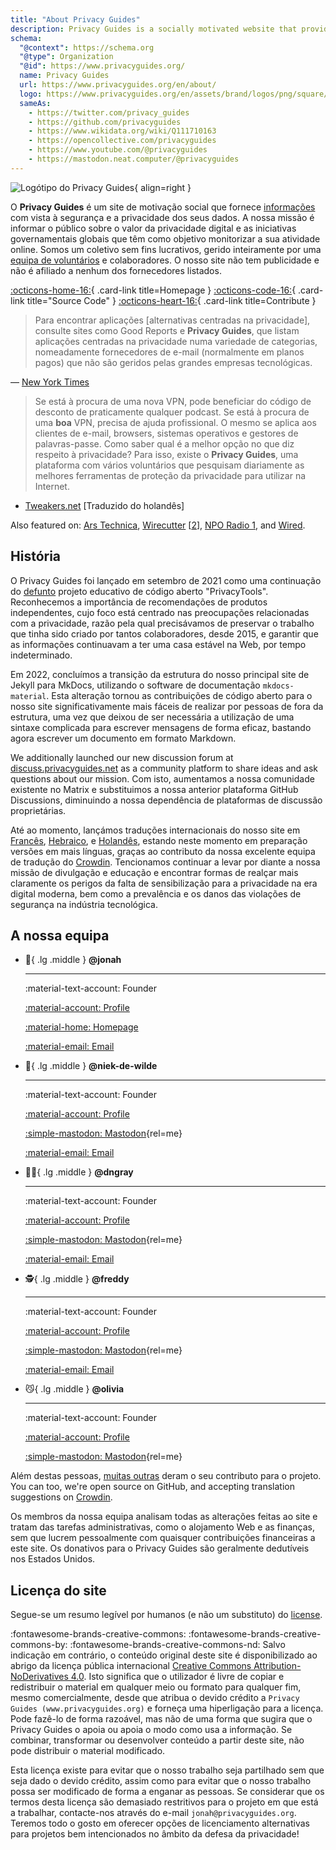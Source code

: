 ```yaml
---
title: "About Privacy Guides"
description: Privacy Guides is a socially motivated website that provides information for protecting your data security and privacy.
schema:
  "@context": https://schema.org
  "@type": Organization
  "@id": https://www.privacyguides.org/
  name: Privacy Guides
  url: https://www.privacyguides.org/en/about/
  logo: https://www.privacyguides.org/en/assets/brand/logos/png/square/pg-yellow.png
  sameAs:
    - https://twitter.com/privacy_guides
    - https://github.com/privacyguides
    - https://www.wikidata.org/wiki/Q111710163
    - https://opencollective.com/privacyguides
    - https://www.youtube.com/@privacyguides
    - https://mastodon.neat.computer/@privacyguides
---
```


![Logótipo do Privacy Guides](../assets/brand/logos/png/square/pg-yellow.png){ align=right }

O **Privacy Guides** é um site de motivação social que fornece [informações](/kb) com vista à segurança e a privacidade dos seus dados. A nossa missão é informar o público sobre o valor da privacidade digital e as iniciativas governamentais globais que têm como objetivo monitorizar a sua atividade online. Somos um coletivo sem fins lucrativos, gerido inteiramente por uma [equipa de voluntários](https://discuss.privacyguides.net/g/team) e colaboradores. O nosso site não tem publicidade e não é afiliado a nenhum dos fornecedores listados.

[:octicons-home-16:](https://www.privacyguides.org){ .card-link title=Homepage }
[:octicons-code-16:](https://github.com/privacyguides/privacyguides.org){ .card-link title="Source Code" }
[:octicons-heart-16:](donate.md){ .card-link title=Contribute }

> Para encontrar aplicações [alternativas centradas na privacidade], consulte sites como Good Reports e **Privacy Guides**, que listam aplicações centradas na privacidade numa variedade de categorias, nomeadamente fornecedores de e-mail (normalmente em planos pagos) que não são geridos pelas grandes empresas tecnológicas.

— [New York Times](https://nytimes.com/wirecutter/guides/online-security-social-media-privacy)

> Se está à procura de uma nova VPN, pode beneficiar do código de desconto de praticamente qualquer podcast. Se está à procura de uma **boa** VPN, precisa de ajuda profissional. O mesmo se aplica aos clientes de e-mail, browsers, sistemas operativos e gestores de palavras-passe. Como saber qual é a melhor opção no que diz respeito à privacidade? Para isso, existe o **Privacy Guides**, uma plataforma com vários voluntários que pesquisam diariamente as melhores ferramentas de proteção da privacidade para utilizar na Internet.

- [Tweakers.net](https://tweakers.net/reviews/10568/op-zoek-naar-privacyvriendelijke-tools-niek-de-wilde-van-privacy-guides.html) [Traduzido do holandês]

Also featured on: [Ars Technica](https://arstechnica.com/gadgets/2022/02/is-firefox-ok), [Wirecutter](https://nytimes.com/wirecutter/guides/practical-guide-to-securing-windows-pc) [[2](https://nytimes.com/wirecutter/guides/practical-guide-to-securing-your-mac)], [NPO Radio 1](https://nporadio1.nl/nieuws/binnenland/8eaff3a2-8b29-4f63-9b74-36d2b28b1fe1/ooit-online-eens-wat-doms-geplaatst-ga-jezelf-eens-googlen-en-kijk-dan-wat-je-tegenkomt), and [Wired](https://wired.com/story/firefox-mozilla-2022).

## História

O Privacy Guides foi lançado em setembro de 2021 como uma continuação do [defunto](privacytools.md) projeto educativo de código aberto "PrivacyTools". Reconhecemos a importância de recomendações de produtos independentes, cujo foco está centrado nas preocupações relacionadas com a privacidade, razão pela qual precisávamos de preservar o trabalho que tinha sido criado por tantos colaboradores, desde 2015, e garantir que as informações continuavam a ter uma casa estável na Web, por tempo indeterminado.

Em 2022, concluímos a transição da estrutura do nosso principal site de Jekyll para MkDocs, utilizando o software de documentação `mkdocs-material`. Esta alteração tornou as contribuições de código aberto para o nosso site significativamente mais fáceis de realizar por pessoas de fora da estrutura, uma vez que deixou de ser necessária a utilização de uma sintaxe complicada para escrever mensagens de forma eficaz, bastando agora escrever um documento em formato Markdown.

We additionally launched our new discussion forum at [discuss.privacyguides.net](https://discuss.privacyguides.net) as a community platform to share ideas and ask questions about our mission. Com isto, aumentamos a nossa comunidade existente no Matrix e substituimos a nossa anterior plataforma GitHub Discussions, diminuindo a nossa dependência de plataformas de discussão proprietárias.

Até ao momento, lançámos traduções internacionais do nosso site em [Francês](/fr/), [Hebraico](/he/), e [Holandês](/nl/), estando neste momento em preparação versões em mais línguas, graças ao contributo da nossa excelente equipa de tradução do [Crowdin](https://crowdin.com/project/privacyguides). Tencionamos continuar a levar por diante a nossa missão de divulgação e educação e encontrar formas de realçar mais claramente os perigos da falta de sensibilização para a privacidade na era digital moderna, bem como a prevalência e os danos das violações de segurança na indústria tecnológica.

## A nossa equipa
<!-- markdownlint-disable MD030 -->

<div class="grid cards" markdown>
<!--  Every team member should have a unique emoji.
      Team member cards should include ONLY the following links:
      - Discourse Profile
      - ONE Link of team member's choice
      - Email if applicable
      This is to keep it fair and not spammy, especially as we grow.
-->

-   :robot:{ .lg .middle } **@jonah**

    ---

    :material-text-account: Founder

    [:material-account: Profile](https://discuss.privacyguides.net/u/jonah)

    [:material-home: Homepage](https://www.jonaharagon.com)

    [:material-email: Email](mailto:jonah@privacyguides.org)

-   :cactus:{ .lg .middle } **@niek-de-wilde**

    ---

    :material-text-account: Founder

    [:material-account: Profile](https://discuss.privacyguides.net/u/Niek-de-Wilde)

    [:simple-mastodon: Mastodon](https://mastodon.social/@blacklight447 "@blacklight447@mastodon.social"){rel=me}

    [:material-email: Email](mailto:niekdewilde@privacyguides.org)

-   :polar_bear:{ .lg .middle } **@dngray**

    ---

    :material-text-account: Founder

    [:material-account: Profile](https://discuss.privacyguides.net/u/dngray)

    [:simple-mastodon: Mastodon](https://mastodon.social/@dngray "@dngray@mastodon.social"){rel=me}

    [:material-email: Email](mailto:dngray@privacyguides.org)

-   :detective:{ .lg .middle } **@freddy**

    ---

    :material-text-account: Founder

    [:material-account: Profile](https://discuss.privacyguides.net/u/freddy)

    [:simple-mastodon: Mastodon](https://social.lol/@freddy "@freddy@social.lol"){rel=me}

    [:material-email: Email](mailto:freddy@privacyguides.org)

-   :smirk_cat:{ .lg .middle } **@olivia**

    ---

    :material-text-account: Founder

    [:material-account: Profile](https://discuss.privacyguides.net/u/olivia)

    [:simple-mastodon: Mastodon](https://mastodon.neat.computer/@oliviablob "@oliviablob@neat.computer"){rel=me}

</div>

Além destas pessoas, [muitas outras](https://github.com/privacyguides/privacyguides.org/graphs/contributors) deram o seu contributo para o projeto. You can too, we're open source on GitHub, and accepting translation suggestions on [Crowdin](https://crowdin.com/project/privacyguides).

Os membros da nossa equipa analisam todas as alterações feitas ao site e tratam das tarefas administrativas, como o alojamento Web e as finanças, sem que lucrem pessoalmente com quaisquer contribuições financeiras a este site. Os donativos para o Privacy Guides são geralmente dedutíveis nos Estados Unidos.

## Licença do site

<div class="admonition danger" markdown>

Segue-se um resumo legível por humanos (e não um substituto) do [license](/license).

</div>

:fontawesome-brands-creative-commons: :fontawesome-brands-creative-commons-by: :fontawesome-brands-creative-commons-nd: Salvo indicação em contrário, o conteúdo original deste site é disponibilizado ao abrigo da licença pública internacional [Creative Commons Attribution-NoDerivatives 4.0](https://github.com/privacyguides/privacyguides.org/blob/main/LICENSE). Isto significa que o utilizador é livre de copiar e redistribuir o material em qualquer meio ou formato para qualquer fim, mesmo comercialmente, desde que atribua o devido crédito a `Privacy Guides (www.privacyguides.org)` e forneça uma hiperligação para a licença. Pode fazê-lo de forma razoável, mas não de uma forma que sugira que o Privacy Guides o apoia ou apoia o modo como usa a informação. Se combinar, transformar ou desenvolver conteúdo a partir deste site, não pode distribuir o material modificado.

Esta licença existe para evitar que o nosso trabalho seja partilhado sem que seja dado o devido crédito, assim como para evitar que o nosso trabalho possa ser modificado de forma a enganar as pessoas. Se considerar que os termos desta licença são demasiado restritivos para o projeto em que está a trabalhar, contacte-nos através do e-mail `jonah@privacyguides.org`. Teremos todo o gosto em oferecer opções de licenciamento alternativas para projetos bem intencionados no âmbito da defesa da privacidade!
